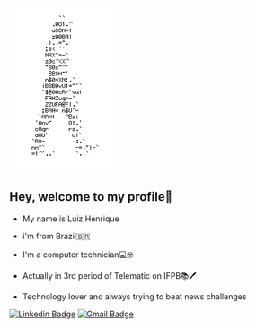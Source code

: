 ![Homem Letra](https://github.com/luizhfcb/luizhfcb/blob/main/homemletra.gif)
## Hey, welcome to my profile👋 
- My name is Luiz Henrique
- i'm from Brazil🇧🇷
- I'm a computer technician💻🤓
- Actually in 3rd period of Telematic on IFPB📚🖊

- Technology lover and always trying to beat news challenges


[![Linkedin Badge](https://img.shields.io/badge/-Luiz%20Henrique-6633cc?style=flat-square&logo=Linkedin&logoColor=white&link=https://www.linkedin.com/in/luiz-henrique-898765206/)](https://www.linkedin.com/in/luiz-henrique-898765206/) 
[![Gmail Badge](https://img.shields.io/badge/-luizhfcb@gmail.com-6633cc?style=flat-square&logo=Gmail&logoColor=white&link=mailto:luizhfcb@gmail.com)](mailto:diego.schell.f@gmail.com)
<!---
luizhfcb/luizhfcb is a ✨ special ✨ repository because its `README.md` (this file) appears on your GitHub profile.
You can click the Preview link to take a look at your changes.
--->
